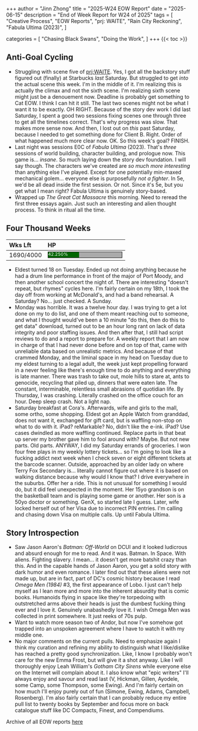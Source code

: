 +++
author = "Jinn Zhong"
title = "2025-W24 EOW Report"
date = "2025-06-15"
description = "End of Week Report for W24 of 2025"
tags = [
 "Creative Process",
 "EOW Reports",
 "prj: WAITE",
 "Rain City Reckoning",
 "Fabula Ultima (2023)",
 ]

categories = [
 "Chasing Black Swans",
 "Doing the Work",
]
+++
{{< toc >}}

## Anti-Goal Cycling

* Struggling with scene five of [prj:WAITE](https://journal.jinnzhong.com/tags/prj-waite/). Yes, I got all the backstory stuff figured out (finally) at Starbucks _last_ Saturday. But struggled to get _into_ the actual scene this week. I'm in the middle of it. I'm realizing this is actually the climax and not the sixth scene. I'm realizing sixth scene might just be a denouement now. Deadline is probably get something to Cat EOW. I think I can hit it still. The last two scenes might not be what I want it to be exactly. OH RIGHT. Because of the story dev work I did last Saturday, I spent a good two sessions fixing scenes one through three to get all the timelines correct. That's why progress was slow. That makes more sense now. And then, I lost out on _this_ past Saturday, because I needed to get something done for Client B. Right. Order of what happened much more clear now. OK. So this week's goal? FINISH.
* Last night was sessions E0C of _Fabula Ultima_ (2023). That's _three_ sessions of world building, character building, and prologue now. This game is... _insane_. So much laying down the story dev foundation. I will say though. The characters we've created are _so much more interesting_ than anything else I've played. Except for one potentially min-maxed mechanical golem... everyone else is purposefully _not a fighter_. In 5e, we'd be all dead inside the first session. Or not. Since it's 5e, but you get what I mean right? Fabula Ultima is genuinely story-based.
* Wrapped up _The Great Cat Massacre_ this morning. Need to reread the first three essays again. Just such an interesting and alien thought process. To think in ritual all the time. 

## Four Thousand Weeks

| Wks Lft | HP |
| :--- | :--- |
| 1690/4000 | <div style="width:200px;height:15px;background:#AAAAAA;border:1.3px solid #000000;"><div style="width:42.250%;height:15px;background:#006600;font-size:12px; color:white; line-height:12px;">42.250%</div></div> |

* Eldest turned 18 on Tuesday. Ended up not doing anything because he had a drum line performance in front of the major of Port Moody, and then another school concert the night of. There are interesting "doesn't repeat, but rhymes" cycles here. I'm fairly certain on my 18th, I took the day off from working at McDonald's, and had a band rehearsal. A Saturday? No... just checked. A Sunday.
* Monday was horrible. It was a twelve hour day. I was trying to get a lot done on my to do list, and one of them meant reaching out to someone, and what I thought would've been a 10 minute "do this, then do this to get data" download, turned out to be an hour long rant on lack of data integrity and poor staffing issues. And then after that, I still had script reviews to do and a report to prepare for. A weekly report that I am now in charge of that I had never done before and on top of that, came with unreliable data based on unrealistic metrics. And because of that crammed Monday, and the liminal space in my head on Tuesday due to my eldest turning to a legal adult, the week just kept propelling forward in a never feeling like there's enough time to do anything and everything is late manner. There was trash to take out, mole hills to stare at, ants to genocide, recycling that piled up, dinners that were eaten late. The constant, interminable, relentless small abrasions of quotidian life. By Thursday, I was crashing. Literally crashed on the office couch for an hour. Deep sleep crash. Not a light nap.
* Saturday breakfast at Cora's. Afterwards, wife and girls to the mall, some ortho, some shopping. Eldest got an Apple Watch from granddad, does not want it, exchanged for gift card, but is waffling non-stop on what to do with it. iPad? reMarkable? No, didn't like the e-ink. iPad? Use cases dwindled as more waffling continued. Replace parts in that beat up server my brother gave him to fool around with? Maybe. But not new parts. Old parts. ANYWAY, I did my Saturday errands of groceries. I won four free plays in my weekly lottery tickets... so I'm going to look like a fucking addict next week when I check seven or eight different tickets at the barcode scanner. Outside, approached by an older lady on where Terry Fox Secondary is... literally cannot figure out where it is based on walking distance because why would I know that? I drive everywhere in the suburbs. Offer her a ride. This is not unusual for something I would do, but it did feel unexpected in the moment. Her 15yo grandson is on the basketball team and is playing some game or another. Her son is a 50yo doctor or something. GenX, so started late I guess. Later, wife locked herself out of her Visa due to incorrect PIN entries. I'm calling and chasing down Visa on multiple calls. Up until Fabula Ultima.

## Story Introspection
* Saw Jason Aaron's _Batman: Off-World_ on DCUI and it looked ludicrous and absurd enough for me to read. And it was. Batman. In Space. With aliens. Fighting slavery. I mean... it doesn't get more batshit crazy than this. And in the capable hands of Jason Aaron, you get a solid story with dark humor and even romance. I later find out that these aliens were not made up, but are in fact, part of DC's cosmic history because I read _Omega Men (1984)_ #3, the first appearance of Lobo. I just can't help myself as I lean more and more into the inherent absurdity that is comic books. Humanoids flying in space like they're torpedoing with outstretched arms above their heads is just the dumbest fucking thing ever and I love it. Genuinely unabashedly love it. I wish Omega Men was collected in print somewhere. It just reeks of 70s pulp.
* Want to watch more season two of Andor, but now I've somehow got trapped into an unspoken agreement where I have to watch it with my middle one.
* No major comments on the current pulls. Need to emphasize again I think my curation and refining my ability to distinguish what I like/dislike has reached a pretty good synchronization. Like, I know I probably won't care for the new Emma Frost, but will give it a shot anyway. Like I will thoroughly enjoy Leah William's _Gotham City Sirens_ while everyone else on the Internet will complain about it. I also know what "epic writers" I'll always enjoy and savour and read last (V, Hickman, Gillen, Ayodele, some Camp, some Thompson, some Ewing). And I'm fairly certain on how much I'll enjoy purely out of fun (Simone, Ewing, Adams, Campbell, Rosenberg). I'm also fairly certain that I can probably reduce my entire pull list to twenty books by September and focus more on back catalogue stuff like DC Compacts, Finest, and Compendiums.




Archive of all EOW reports [here](https://journal.jinnzhong.com/tags/eow-reports)
